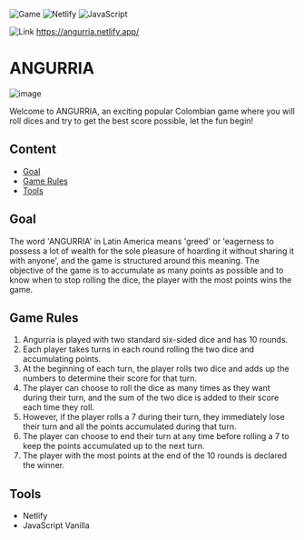 ![Game](https://img.shields.io/badge/type-game-blue)
![Netlify](https://img.shields.io/badge/Netlify-00C7B7?style=for-the-badge&logo=netlify&logoColor=white)
![JavaScript](https://img.shields.io/badge/JavaScript-323330?style=for-the-badge&logo=javascript&logoColor=F7DF1E)

![Link](https://img.shields.io/badge/link-purple)
https://angurria.netlify.app/
# ANGURRIA
![image](https://github.com/daiasmar/angurria/assets/132020985/a527c458-9191-40fe-a27f-a7af3e6bb626)

Welcome to ANGURRIA, an exciting popular Colombian game where you will roll dices and try to get the best score possible, let the fun begin!
## Content
* [Goal](#goal)
* [Game Rules](#game-rules)
* [Tools](#tools)
## Goal
The word 'ANGURRIA' in Latin America means 'greed' or 'eagerness to possess a lot of wealth for the sole pleasure of hoarding it without sharing it with anyone', and the game is structured around this meaning. The objective of the game is to accumulate as many points as possible and to know when to stop rolling the dice, the player with the most points wins the game.
## Game Rules
1. Angurria is played with two standard six-sided dice and has 10 rounds.
2. Each player takes turns in each round rolling the two dice and accumulating points.
3. At the beginning of each turn, the player rolls two dice and adds up the numbers to determine their score for that turn.
4. The player can choose to roll the dice as many times as they want during their turn, and the sum of the two dice is added to their score each time they roll.
5. However, if the player rolls a 7 during their turn, they immediately lose their turn and all the points accumulated during that turn.
6. The player can choose to end their turn at any time before rolling a 7 to keep the points accumulated up to the next turn.
7. The player with the most points at the end of the 10 rounds is declared the winner.
## Tools
- Netlify
- JavaScript Vanilla
